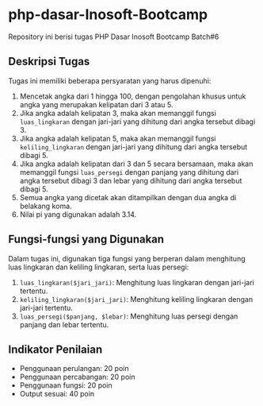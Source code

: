 # php-dasar-Inosoft-Bootcamp
Repository ini berisi tugas PHP Dasar Inosoft Bootcamp Batch#6

## Deskripsi Tugas

Tugas ini memiliki beberapa persyaratan yang harus dipenuhi:

1. Mencetak angka dari 1 hingga 100, dengan pengolahan khusus untuk angka yang merupakan kelipatan dari 3 atau 5.
2. Jika angka adalah kelipatan 3, maka akan memanggil fungsi `luas_lingkaran` dengan jari-jari yang dihitung dari angka tersebut dibagi 3.
3. Jika angka adalah kelipatan 5, maka akan memanggil fungsi `keliling_lingkaran` dengan jari-jari yang dihitung dari angka tersebut dibagi 5.
4. Jika angka adalah kelipatan dari 3 dan 5 secara bersamaan, maka akan memanggil fungsi `luas_persegi` dengan panjang yang dihitung dari angka tersebut dibagi 3 dan lebar yang dihitung dari angka tersebut dibagi 5.
5. Semua angka yang dicetak akan ditampilkan dengan dua angka di belakang koma.
6. Nilai pi yang digunakan adalah 3.14.

## Fungsi-fungsi yang Digunakan

Dalam tugas ini, digunakan tiga fungsi yang berperan dalam menghitung luas lingkaran dan keliling lingkaran, serta luas persegi:

1. `luas_lingkaran($jari_jari)`: Menghitung luas lingkaran dengan jari-jari tertentu.
2. `keliling_lingkaran($jari_jari)`: Menghitung keliling lingkaran dengan jari-jari tertentu.
3. `luas_persegi($panjang, $lebar)`: Menghitung luas persegi dengan panjang dan lebar tertentu.

## Indikator Penilaian

- Penggunaan perulangan: 20 poin
- Penggunaan percabangan: 20 poin
- Penggunaan fungsi: 20 poin
- Output sesuai: 40 poin
